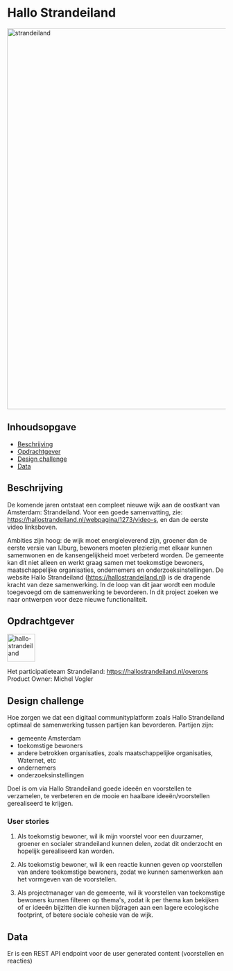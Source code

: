 # Hallo Strandeiland

<img width="878" alt="strandeiland" src="https://github.com/cmda-minor-web-cases/duurzaam-groen-en-sociaal-strandeiland/assets/1061632/969e3099-d01c-4208-b7bd-98f8d6532c24">

## Inhoudsopgave
  * [Beschrijving](#beschrijving)
  * [Opdrachtgever](#opdrachtgever)
  * [Design challenge](#design-challege)
  * [Data](#data)

## Beschrijving
De komende jaren ontstaat een compleet nieuwe wijk aan de oostkant van Amsterdam: Strandeiland. Voor een goede samenvatting, zie: https://hallostrandeiland.nl/webpagina/1273/video-s, en dan de eerste video linksboven.

Ambities zijn hoog: de wijk moet energieleverend zijn, groener dan de eerste versie van IJburg, bewoners moeten plezierig met elkaar kunnen samenwonen en de kansengelijkheid moet verbeterd worden. De gemeente kan dit niet alleen en werkt graag samen met toekomstige bewoners, maatschappelijke organisaties, ondernemers en onderzoeksinstellingen. De website Hallo Strandeiland (https://hallostrandeiland.nl) is de dragende kracht van deze samenwerking. In de loop van dit jaar wordt een module toegevoegd om de samenwerking te bevorderen. In dit project zoeken we naar ontwerpen voor deze nieuwe functionaliteit.

## Opdrachtgever
<img width="64" alt="hallo-strandeiland" src="https://github.com/cmda-minor-web-cases/duurzaam-groen-en-sociaal-strandeiland/assets/1061632/59f4976c-e572-4484-bfc7-37f35355258d">

Het participatieteam Strandeiland: https://hallostrandeiland.nl/overons  
Product Owner: Michel Vogler

## Design challenge
Hoe zorgen we dat een digitaal communityplatform zoals Hallo Strandeiland optimaal de samenwerking tussen partijen kan bevorderen. Partijen zijn:

- gemeente Amsterdam
- toekomstige bewoners
- andere betrokken organisaties, zoals maatschappelijke organisaties, Waternet, etc
- ondernemers
- onderzoeksinstellingen

Doel is om via Hallo Strandeiland goede ideeën en voorstellen te verzamelen, te verbeteren en de mooie en haalbare ideeën/voorstellen gerealiseerd te krijgen.

### User stories
1) Als toekomstig bewoner, wil ik mijn voorstel voor een duurzamer, groener en socialer strandeiland kunnen delen, zodat dit onderzocht en hopelijk gerealiseerd kan worden.

2) Als toekomstig bewoner, wil ik een reactie kunnen geven op voorstellen van andere toekomstige bewoners, zodat we kunnen samenwerken aan het vormgeven van de voorstellen.

3) Als projectmanager van de gemeente, wil ik voorstellen van toekomstige bewoners kunnen filteren op thema's, zodat ik per thema kan bekijken of er ideeën bijzitten die kunnen bijdragen aan een lagere ecologische footprint, of betere sociale cohesie van de wijk.

## Data
Er is een REST API endpoint voor de user generated content (voorstellen en reacties)




